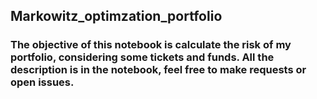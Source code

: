 ## Markowitz_optimzation_portfolio
### The objective of this notebook is calculate the risk of my portfolio, considering some tickets and funds. All the description is in the notebook, feel free to make requests or open issues.
